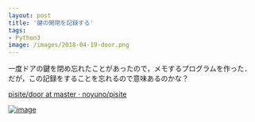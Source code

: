 ```yaml
---
layout: post
title: '鍵の開閉を記録する'
tags:
- Python3
image: /images/2018-04-19-door.png
---
```


一度ドアの鍵を閉め忘れたことがあったので，メモするプログラムを作った．
だが，この記録をすることを忘れるので意味あるのかな？

[pisite/door at master · noyuno/pisite](https://github.com/noyuno/pisite/tree/master/door)

[![image]({{page.image}})]({{page.image}})

